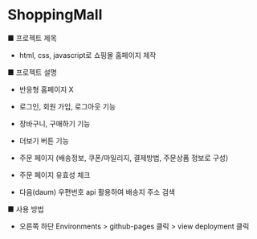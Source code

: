 # ShoppingMall


■ 프로젝트 제목
  - html, css, javascript로 쇼핑몰 홈페이지 제작

■ 프로젝트 설명
  - 반응형 홈페이지 X
     
  - 로그인, 회원 가입, 로그아웃 기능
  - 장바구니, 구매하기 기능
  - 더보기 버튼 기능
  - 주문 페이지 (배송정보, 쿠폰/마일리지, 결제방법, 주문상품 정보로 구성)
  - 주문 페이지 유효성 체크
  - 다음(daum) 우편번호 api 활용하여 배송지 주소 검색

■ 사용 방법
  - 오른쪽 하단 Environments > github-pages 클릭 > view deployment 클릭
